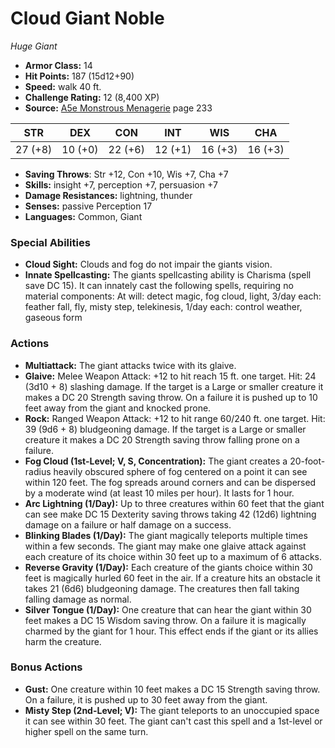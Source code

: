 # Cloud Giant Noble

*Huge* *Giant*

- **Armor Class:** 14
- **Hit Points:** 187 (15d12+90)
- **Speed:** walk 40 ft.
- **Challenge Rating:** 12 (8,400 XP)
- **Source:** [A5e Monstrous Menagerie](https://enpublishingrpg.com/products/level-up-monstrous-menagerie-a5e) page 233

| STR | DEX | CON | INT | WIS | CHA |
| --- | --- | --- | --- | --- | --- |
| 27 (+8) | 10 (+0) | 22 (+6) | 12 (+1) | 16 (+3) | 16 (+3) |

- **Saving Throws**: Str +12, Con +10, Wis +7, Cha +7
- **Skills:** insight +7, perception +7, persuasion +7
- **Damage Resistances:** lightning, thunder
- **Senses:** passive Perception 17
- **Languages:** Common, Giant
### Special Abilities
- **Cloud Sight:** Clouds and fog do not impair the giants vision.
- **Innate Spellcasting:** The giants spellcasting ability is Charisma (spell save DC 15). It can innately cast the following spells, requiring no material components: At will: detect magic, fog cloud, light, 3/day each: feather fall, fly, misty step, telekinesis, 1/day each: control weather, gaseous form
### Actions
- **Multiattack:** The giant attacks twice with its glaive.
- **Glaive:** Melee Weapon Attack: +12 to hit  reach 15 ft.  one target. Hit: 24 (3d10 + 8) slashing damage. If the target is a Large or smaller creature  it makes a DC 20 Strength saving throw. On a failure  it is pushed up to 10 feet away from the giant and knocked prone.
- **Rock:** Ranged Weapon Attack: +12 to hit  range 60/240 ft.  one target. Hit: 39 (9d6 + 8) bludgeoning damage. If the target is a Large or smaller creature  it makes a DC 20 Strength saving throw  falling prone on a failure.
- **Fog Cloud (1st-Level; V, S, Concentration):** The giant creates a 20-foot-radius  heavily obscured sphere of fog centered on a point it can see within 120 feet. The fog spreads around corners and can be dispersed by a moderate wind (at least 10 miles per hour). It lasts for 1 hour.
- **Arc Lightning (1/Day):** Up to three creatures within 60 feet that the giant can see make DC 15 Dexterity saving throws  taking 42 (12d6) lightning damage on a failure or half damage on a success.
- **Blinking Blades (1/Day):** The giant magically teleports multiple times within a few seconds. The giant may make one glaive attack against each creature of its choice within 30 feet  up to a maximum of 6 attacks.
- **Reverse Gravity (1/Day):** Each creature of the giants choice within 30 feet is magically hurled 60 feet in the air. If a creature hits an obstacle  it takes 21 (6d6) bludgeoning damage. The creatures then fall  taking falling damage as normal.
- **Silver Tongue (1/Day):** One creature that can hear the giant within 30 feet makes a DC 15 Wisdom saving throw. On a failure  it is magically charmed by the giant for 1 hour. This effect ends if the giant or its allies harm the creature.
### Bonus Actions
- **Gust:** One creature within 10 feet makes a DC 15 Strength saving throw. On a failure, it is pushed up to 30 feet away from the giant.
- **Misty Step (2nd-Level; V):** The giant teleports to an unoccupied space it can see within 30 feet. The giant can't cast this spell and a 1st-level or higher spell on the same turn.


